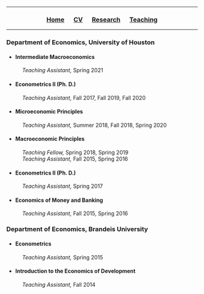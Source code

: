 ___

<h3> 
    <p align="center"> 
        <a href="https://xmgbautista.github.io/">Home</a> &emsp;
        <a href="https://xmgbautista.github.io/cv_xmgbautista.pdf">CV</a> &emsp;
        <a href="https://xmgbautista.github.io/research">Research</a> &emsp;
        <a href="https://xmgbautista.github.io/teaching">Teaching</a> 
    </p>
</h3>

___

<h3> Department of Economics, University of Houston </h3>
<ul>
    <li><h4> Intermediate Macroeconomics </h4> 
        &emsp; <em> Teaching Assistant, </em> Spring 2021 </li>
    <li><h4> Econometrics II (Ph. D.) </h4>
        &emsp; <em> Teaching Assistant, </em> Fall 2017, Fall 2019, Fall 2020 </li>
    <li><h4> Microeconomic Principles </h4>
        &emsp; <em> Teaching Assistant, </em> Summer 2018, Fall 2018, Spring 2020 </li>
    <li><h4> Macroeconomic Principles </h4>
        &emsp; <em> Teaching Fellow, </em> Spring 2018, Spring 2019 <br>
        &emsp; <em> Teaching Assistant, </em> Fall 2015, Spring 2016 </li>
    <li><h4> Econometrics II (Ph. D.) </h4>
        &emsp; <em> Teaching Assistant, </em> Spring 2017 </li>
    <li><h4> Economics of Money and Banking </h4>
        &emsp; <em> Teaching Assistant, </em> Fall 2015, Spring 2016 </li>
</ul>

<h3> Department of Economics, Brandeis University </h3>
<ul>
    <li><h4> Econometrics </h4>
        &emsp; <em> Teaching Assistant, </em> Spring 2015 </li>
    <li><h4> Introduction to the Economics of Development </h4>
        &emsp; <em> Teaching Assistant, </em> Fall 2014 </li>
</ul>
